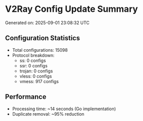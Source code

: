 # V2Ray Config Update Summary
Generated on: 2025-09-01 23:08:32 UTC

## Configuration Statistics
- Total configurations: 15098
- Protocol breakdown:
  - ss: 0 configs
  - ssr: 0 configs
  - trojan: 0 configs
  - vless: 0 configs
  - vmess: 917 configs

## Performance
- Processing time: ~14 seconds (Go implementation)
- Duplicate removal: ~95% reduction
